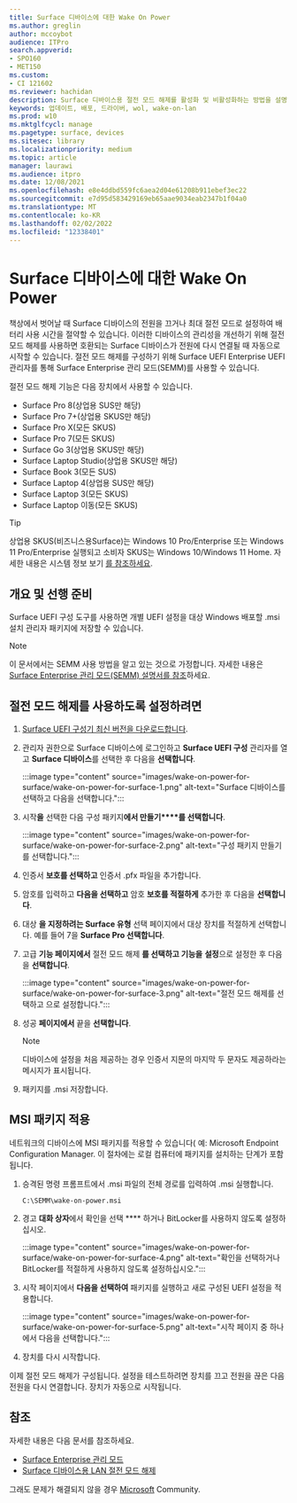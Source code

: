 ```yaml
---
title: Surface 디바이스에 대한 Wake On Power
ms.author: greglin
author: mccoybot
audience: ITPro
search.appverid:
- SPO160
- MET150
ms.custom:
- CI 121602
ms.reviewer: hachidan
description: Surface 디바이스용 절전 모드 해제를 활성화 및 비활성화하는 방법을 설명하는 문서입니다.
keywords: 업데이트, 배포, 드라이버, wol, wake-on-lan
ms.prod: w10
ms.mktglfcycl: manage
ms.pagetype: surface, devices
ms.sitesec: library
ms.localizationpriority: medium
ms.topic: article
manager: laurawi
ms.audience: itpro
ms.date: 12/08/2021
ms.openlocfilehash: e8e4ddbd559fc6aea2d04e61208b911ebef3ec22
ms.sourcegitcommit: e7d95d583429169eb65aae9034eab2347b1f04a0
ms.translationtype: MT
ms.contentlocale: ko-KR
ms.lasthandoff: 02/02/2022
ms.locfileid: "12338401"
---
```

# <a name="wake-on-power-for-surface-devices"></a>Surface 디바이스에 대한 Wake On Power

책상에서 벗어날 때 Surface 디바이스의 전원을 끄거나 최대 절전 모드로 설정하여 배터리 사용 시간을 절약할 수 있습니다. 이러한 디바이스의 관리성을 개선하기 위해 절전 모드 해제를 사용하면 호환되는 Surface 디바이스가 전원에 다시 연결될 때 자동으로 시작할 수 있습니다. 절전 모드 해제를 구성하기 위해 Surface UEFI Enterprise UEFI 관리자를 통해 Surface Enterprise 관리 모드(SEMM)를 사용할 수 있습니다.

절전 모드 해제 기능은 다음 장치에서 사용할 수 있습니다.

- Surface Pro 8(상업용 SUS만 해당)
- Surface Pro 7+(상업용 SKUS만 해당)
- Surface Pro X(모든 SKUS)
- Surface Pro 7(모든 SKUS)
- Surface Go 3(상업용 SKUS만 해당)
- Surface Laptop Studio(상업용 SKUS만 해당)
- Surface Book 3(모든 SUS)
- Surface Laptop 4(상업용 SUS만 해당)
- Surface Laptop 3(모든 SKUS)
- Surface Laptop 이동(모든 SKUS)


>[!TIP]
> 상업용 SKUS(비즈니스용Surface)는 Windows 10 Pro/Enterprise 또는 Windows 11 Pro/Enterprise 실행되고 소비자 SKUS는 Windows 10/Windows 11 Home. 자세한 내용은 시스템 정보 보기 [를 참조하세요](https://support.microsoft.com/windows/view-your-system-info-a965a8f2-0773-1d65-472a-1e747c9ebe00). 

## <a name="overview-and-prerequisites"></a>개요 및 선행 준비

Surface UEFI 구성 도구를 사용하면 개별 UEFI 설정을 대상 Windows 배포할 .msi 설치 관리자 패키지에 저장할 수 있습니다. 

> [!NOTE]
> 이 문서에서는 SEMM 사용 방법을 알고 있는 것으로 가정합니다. 자세한 내용은 [Surface Enterprise 관리 모드(SEMM) 설명서를 참조](surface-enterprise-management-mode.md)하세요.

## <a name="to-enable-wake-on-power"></a>절전 모드 해제를 사용하도록 설정하려면

1.  [Surface UEFI 구성기 최신 버전을 다운로드합니다](https://www.microsoft.com/download/confirmation.aspx?id=46703).
2.  관리자 권한으로 Surface 디바이스에 로그인하고 **Surface UEFI 구성** 관리자를 열고 **Surface 디바이스**를 선택한 후 다음을 **선택합니다**.

    :::image type="content" source="images/wake-on-power-for-surface/wake-on-power-for-surface-1.png" alt-text="Surface 디바이스를 선택하고 다음을 선택합니다.":::
3.  시작**을** 선택한 다음 구성 패키지**에서 만들기****를 선택합니다**.

    :::image type="content" source="images/wake-on-power-for-surface/wake-on-power-for-surface-2.png" alt-text="구성 패키지 만들기를 선택합니다.":::
4.  인증서 **보호를 선택하고** 인증서 .pfx 파일을 추가합니다. 
5. 암호를 입력하고 **다음을 선택하고** 암호 **보호를 적절하게** 추가한 후 다음을 **선택합니다**.
6.  대상 **을 지정하려는 Surface 유형** 선택 페이지에서 대상 장치를 적절하게 선택합니다. 예를 들어 7을 **Surface Pro 선택합니다**.
7.  고급 **기능 페이지에서** 절전 모드 해제 **를 선택하고 기능을** **설정**으로 설정한 후 다음을 **선택합니다**.

    :::image type="content" source="images/wake-on-power-for-surface/wake-on-power-for-surface-3.png" alt-text="절전 모드 해제를 선택하고 으로 설정합니다."::: 
8.  성공 **페이지에서** 끝을 **선택합니다**.

    > [!NOTE]
    > 디바이스에 설정을 처음 제공하는 경우 인증서 지문의 마지막 두 문자도 제공하라는 메시지가 표시됩니다. 
9.  패키지를 .msi 저장합니다. 

## <a name="apply-the-msi-package"></a>MSI 패키지 적용 

네트워크의 디바이스에 MSI 패키지를 적용할 수 있습니다( 예: Microsoft Endpoint Configuration Manager. 이 절차에는 로컬 컴퓨터에 패키지를 설치하는 단계가 포함됩니다. 

1.  승격된 명령 프롬프트에서 .msi 파일의 전체 경로를 입력하여 .msi 실행합니다. 

    ```
    C:\SEMM\wake-on-power.msi 
    ```

2.  경고 **대화 상자**에서 확인을 선택 **** 하거나 BitLocker를 사용하지 않도록 설정하십시오.

    :::image type="content" source="images/wake-on-power-for-surface/wake-on-power-for-surface-4.png" alt-text="확인을 선택하거나 BitLocker를 적절하게 사용하지 않도록 설정하십시오.":::
3.  시작 페이지에서 **다음을 선택하여** 패키지를 실행하고 새로 구성된 UEFI 설정을 적용합니다.

    :::image type="content" source="images/wake-on-power-for-surface/wake-on-power-for-surface-5.png" alt-text="시작 페이지 중 하나에서 다음을 선택합니다.":::
4.  장치를 다시 시작합니다. 

이제 절전 모드 해제가 구성됩니다. 설정을 테스트하려면 장치를 끄고 전원을 끊은 다음 전원을 다시 연결합니다. 장치가 자동으로 시작됩니다. 

## <a name="references"></a>참조

자세한 내용은 다음 문서를 참조하세요. 

- [Surface Enterprise 관리 모드](surface-enterprise-management-mode.md)
- [Surface 디바이스용 LAN 절전 모드 해제](wake-on-lan-for-surface-devices.md)

그래도 문제가 해결되지 않을 경우 [Microsoft](https://answers.microsoft.com/) Community.